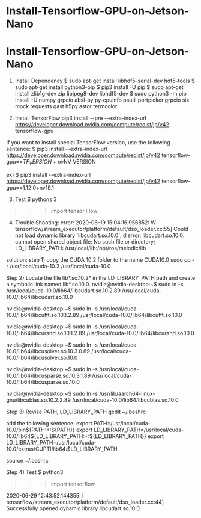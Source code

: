 # Install-Tensorflow-GPU-on-Jetson-Nano
# Install-Tensorflow-GPU-on-Jetson-Nano
1. Install Dependency
$ sudo apt-get install libhdf5-serial-dev hdf5-tools
$ sudo apt-get install python3-pip
$ pip3 install -U pip
$ sudo apt-get install zlib1g-dev zip libjpeg8-dev libhdf5-dev 
$ sudo python3 -m pip install -U numpy grpcio absl-py py-cpuinfo psutil portpicker grpcio six mock requests gast h5py astor termcolor

2. Install TensorFlow
pip3 install --pre --extra-index-url https://developer.download.nvidia.com/compute/redist/jp/v42 tensorflow-gpu

If you want to install special TensorFlow version, use the following sentence:
$ pip3 install --extra-index-url https://developer.download.nvidia.com/compute/redist/jp/v42 tensorflow-gpu==$TF_VERSION+nv$NV_VERSION

ex) $ pip3 install --extra-index-url https://developer.download.nvidia.com/compute/redist/jp/v42 tensorflow-gpu==1.12.0+nv19.1

3. Test
$ pythons 3
>>> import tensor Flow

4. Trouble Shooting:
error:
2020-06-19 15:04:16.956852: W tensorflow/stream_executor/platform/default/dso_loader.cc:55] Could not load dynamic library 'libcudart.so.10.0'; dlerror: libcudart.so.10.0: cannot open shared object file: No such file or directory; LD_LIBRARY_PATH: /usr/local/lib:/opt/ros/melodic/lib


solution:
step 1) copy the CUDA 10.2 folder to the name CUDA10.0
sudo cp -r /usr/local/cuda-10.2 /usr/local/cuda-10.0

Step 2) Locate the file lib*.so.10.2* in the LD_LIBRARY_PATH path and create a symbolic link named lib*.so.10.0.
nvidia@nvidia-desktop:~$ sudo ln -s /usr/local/cuda-10.0/lib64/libcudart.so.10.2.89 /usr/local/cuda-10.0/lib64/libcudart.so.10.0

nvidia@nvidia-desktop:~$ sudo ln -s /usr/local/cuda-10.0/lib64/libcufft.so.10.1.2.89 /usr/local/cuda-10.0/lib64/libcufft.so.10.0

nvidia@nvidia-desktop:~$ sudo ln -s /usr/local/cuda-10.0/lib64/libcurand.so.10.1.2.89 /usr/local/cuda-10.0/lib64/libcurand.so.10.0

nvidia@nvidia-desktop:~$ sudo ln -s /usr/local/cuda-10.0/lib64/libcusolver.so.10.3.0.89 /usr/local/cuda-10.0/lib64/libcusolver.so.10.0

nvidia@nvidia-desktop:~$ sudo ln -s /usr/local/cuda-10.0/lib64/libcusparse.so.10.3.1.89 /usr/local/cuda-10.0/lib64/libcusparse.so.10.0

nvidia@nvidia-desktop:~$ sudo ln -s /usr/lib/aarch64-linux-gnu/libcublas.so.10.2.2.89 /usr/local/cuda-10.0/lib64/libcublas.so.10.0

Step 3) Revise PATH, LD_LIBRARY_PATH
gedit ~/.bashrc

add the following sentence:
export PATH=/usr/local/cuda-10.0/bin${PATH:+:${PATH}}
export LD_LIBRARY_PATH=/usr/local/cuda-10.0/lib64${LD_LIBRARY_PATH:+:${LD_LIBRARY_PATH}}
export LD_LIBRARY_PATH=/usr/local/cuda-10.0/extras/CUPTI/lib64:$LD_LIBRARY_PATH

source ~/.bashrc

Step 4) Test
$ python3
>>>import tensorflow

2020-06-29 12:43:52.144355: I tensorflow/stream_executor/platform/default/dso_loader.cc:44] Successfully opened dynamic library libcudart.so.10.0



